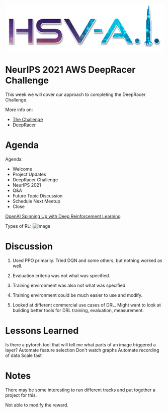 ![HSV-AI Logo](https://github.com/HSV-AI/hugo-website/blob/master/static/images/logo_v9.png?raw=true)

# NeurIPS 2021 AWS DeepRacer Challenge

This week we will cover our approach to completing the DeepRacer Challenge.

More info on:
* [The Challenge](https://www.aicrowd.com/challenges/neurips-2021-aws-deepracer-ai-driving-olympics-challenge)
* [DeepRacer](https://aws.amazon.com/deepracer/)

# Agenda

Agenda:
- Welcome
- Project Updates
- DeepRacer Challenge
- NeurIPS 2021
- Q&A
- Future Topic Discussion
- Schedule Next Meetup
- Close

[OpenAI Spinning Up with Deep Reinforcement Learning](https://spinningup.openai.com/en/latest)

Types of RL:
![Image](https://spinningup.openai.com/en/latest/_images/rl_algorithms_9_15.svg)

# Discussion

1. Used PPO primarily. Tried DQN and some others, but nothing worked as well.

2. Evaluation criteria was not what was specified.

3. Training environment was also not what was specified.

4. Training environment could be much easier to use and modify.

5. Looked at different commercial use cases of DRL. Might want to look at building better tools for DRL training, evaluation, measurement.

# Lessons Learned

Is there a pytorch tool that will tell me what parts of an image triggered a layer?
Automate feature selection
Don't watch graphs
Automate recording of data
Scale fast

# Notes

There may be some interesting to run different tracks and put together a project for this.

Not able to modify the reward.